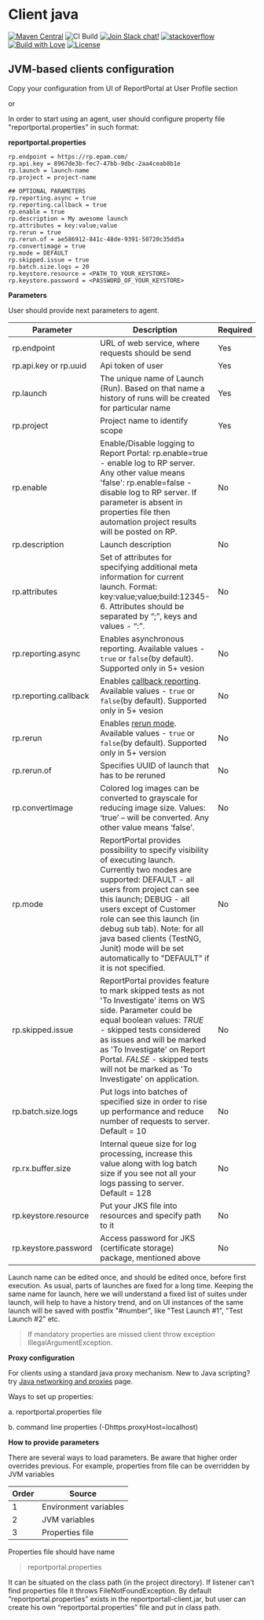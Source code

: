 # Client java
[![Maven Central](https://img.shields.io/maven-central/v/com.epam.reportportal/client-java.svg?label=Maven%20Central)](https://search.maven.org/search?q=g:%22com.epam.reportportal%22%20AND%20a:%22client-java%22) 
![CI Build](https://github.com/reportportal/client-java/workflows/CI%20Build/badge.svg)
[![Join Slack chat!](https://reportportal-slack-auto.herokuapp.com/badge.svg)](https://reportportal-slack-auto.herokuapp.com)
[![stackoverflow](https://img.shields.io/badge/reportportal-stackoverflow-orange.svg?style=flat)](http://stackoverflow.com/questions/tagged/reportportal)
[![Build with Love](https://img.shields.io/badge/build%20with-❤%EF%B8%8F%E2%80%8D-lightgrey.svg)](http://reportportal.io?style=flat)
[![License](https://img.shields.io/badge/License-Apache%202.0-blue.svg)](https://opensource.org/licenses/Apache-2.0)

## JVM-based clients configuration

Copy your configuration from UI of ReportPortal at User Profile section

or

In order to start using an agent, user should configure property file
"reportportal.properties" in such format:

**reportportal.properties**

```properties
rp.endpoint = https://rp.epam.com/
rp.api.key = 8967de3b-fec7-47bb-9dbc-2aa4ceab8b1e
rp.launch = launch-name
rp.project = project-name

## OPTIONAL PARAMETERS
rp.reporting.async = true
rp.reporting.callback = true
rp.enable = true
rp.description = My awesome launch
rp.attributes = key:value;value
rp.rerun = true
rp.rerun.of = ae586912-841c-48de-9391-50720c35dd5a
rp.convertimage = true
rp.mode = DEFAULT
rp.skipped.issue = true
rp.batch.size.logs = 20
rp.keystore.resource = <PATH_TO_YOUR_KEYSTORE>
rp.keystore.password = <PASSWORD_OF_YOUR_KEYSTORE>
```


**Parameters**

User should provide next parameters to agent.

| **Parameter**                            | **Description**      | **Required**|
|------------------------------------------|----------------------|-------------|
|rp.endpoint                               |URL of web service, where requests should be send |Yes |
|rp.api.key or rp.uuid                     |Api token of user     |Yes |
|rp.launch                                 |The unique name of Launch (Run). Based on that name a history of runs will be created for particular name |Yes |
|rp.project                                |Project name to identify scope |Yes |
|rp.enable                                 |Enable/Disable logging to Report Portal: rp.enable=true - enable log to RP server.  Any other value means 'false': rp.enable=false - disable log to RP server.  If parameter is absent in  properties file then automation project results will be posted on RP. |No |
|rp.description                            |Launch description    |No |
|rp.attributes                             |Set of attributes for specifying additional meta information for current launch. Format: key:value;value;build:12345-6. Attributes should be separated by “;”, keys and values - “:”. |No |
|rp.reporting.async                        |Enables asynchronous reporting. Available values - `true` or `false`(by default). Supported only in 5+ vesion |No |
|rp.reporting.callback                     |Enables [callback reporting](https://github.com/reportportal/client-java/wiki/Callback-reporting-usefulness). Available values - `true` or `false`(by default). Supported only in 5+ vesion |No |
|rp.rerun                                  |Enables [rerun mode](https://github.com/reportportal/documentation/blob/master/src/md/src/DevGuides/rerun.md). Available values - `true` or `false`(by default). Supported only in 5+ version | No |
|rp.rerun.of                               |Specifies UUID of launch that has to be reruned |No |
|rp.convertimage                           |Colored log images can be converted to grayscale for reducing image size. Values: ‘true’ – will be converted. Any other value means ‘false’. |No |
|rp.mode                                   |ReportPortal provides possibility to specify visibility of executing launch. Currently two modes are supported: DEFAULT  - all users from project can see this launch; DEBUG - all users except of Customer role can see this launch (in debug sub tab). Note: for all java based clients (TestNG, Junit) mode will be set automatically to "DEFAULT" if it is not specified. |No |
|rp.skipped.issue                          |ReportPortal provides feature to mark skipped tests as not 'To Investigate' items on WS side. Parameter could be equal boolean values: *TRUE* - skipped tests considered as issues and will be marked as 'To Investigate' on Report Portal. *FALSE* - skipped tests will not be marked as 'To Investigate' on application. |No |
|rp.batch.size.logs                        | Put logs into batches of specified size in order to rise up performance and reduce number of requests to server. Default = 10 |No |
|rp.rx.buffer.size                         | Internal queue size for log processing, increase this value along with log batch size if you see not all your logs passing to server. Default = 128 |No |
|rp.keystore.resource                      |Put your JKS file into resources and specify path to it | No|
|rp.keystore.password                      |Access password for JKS (certificate storage) package, mentioned above |No |

Launch name can be edited once, and should be edited once, before first
execution. As usual, parts of launches are fixed for a long time. Keeping the
same name for launch, here we will understand a fixed list of suites under
launch, will help to have a history trend, and on UI instances of the same
launch will be saved with postfix "\#number", like "Test Launch \#1", "Test
Launch \#2" etc.

>   If mandatory properties are missed client throw exception
>   IllegalArgumentException.

**Proxy configuration**

For clients using a standard java proxy mechanism. New to Java scripting? try [Java networking and proxies](<http://docs.oracle.com/javase/8/docs/technotes/guides/net/proxies.html>) page.

Ways to set up properties:

a. reportportal.properties file

b. command line properties (-Dhttps.proxyHost=localhost)

**How to provide parameters**

There are several ways to load parameters. Be aware that higher order overrides previous. 
For example, properties from file can be overridden by JVM variables

| Order | Source
|-------| ----------------------|
| 1     | Environment variables |
| 2     | JVM variables         |
| 3     | Properties file       |


Properties file should have name 

> reportportal.properties
>

It can be situated on the class path (in the project directory). 
If listener can’t find properties file it throws FileNotFoundException. 
By default “reportportal.properties” exists in the reportportall-client.jar, 
but user can create his own “reportportal.properties” file and put in class path.

